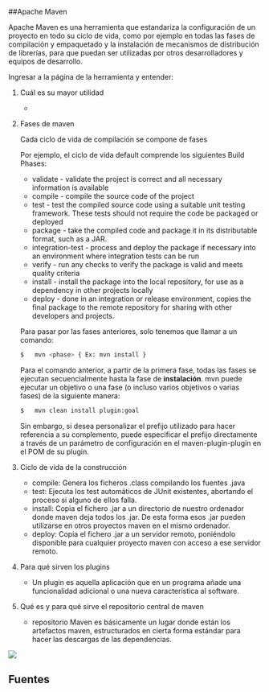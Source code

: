 ##Apache Maven

Apache Maven es una herramienta que estandariza la configuración de un proyecto en todo su ciclo de vida, como por ejemplo en todas las fases de compilación y empaquetado y la instalación de mecanismos de distribución de librerías, para que puedan ser utilizadas por otros desarrolladores y equipos de desarrollo.

Ingresar a la página de la herramienta y entender:

1. Cuál es su mayor utilidad

	-

2. Fases de maven

	Cada ciclo de vida de compilación se compone de fases
	
	Por ejemplo, el ciclo de vida default comprende los siguientes Build Phases:
	- validate - validate the project is correct and all necessary information is available
	- compile - compile the source code of the project
	- test - test the compiled source code using a suitable unit testing framework. These tests should not require the code be packaged or deployed
	- package - take the compiled code and package it in its distributable format, such as a JAR.
	- integration-test - process and deploy the package if necessary into an environment where integration tests can be run
	- verify - run any checks to verify the package is valid and meets quality criteria
	- install - install the package into the local repository, for use as a dependency in other projects locally
	- deploy - done in an integration or release environment, copies the final package to the remote repository for sharing with other developers and projects.

	Para pasar por las fases anteriores, solo tenemos que llamar a un comando:
	```sh
	$	mvn <phase> { Ex: mvn install }
	```

	Para el comando anterior, a partir de la primera fase, todas las fases se ejecutan secuencialmente hasta la fase de **instalación**. mvn puede ejecutar un objetivo o una fase (o incluso varios objetivos o varias fases) de la siguiente manera:

	```sh
	$	mvn clean install plugin:goal  
	```

	Sin embargo, si desea personalizar el prefijo utilizado para hacer referencia a su complemento, puede especificar el prefijo directamente a través de un parámetro de configuración en el maven-plugin-plugin en el POM de su plugin.

3. Ciclo de vida de la construcción

	- compile: Genera los ficheros .class compilando los fuentes .java
	- test: Ejecuta los test automáticos de JUnit existentes, abortando el proceso si alguno de ellos falla.
	- install: Copia el fichero .jar a un directorio de nuestro ordenador donde maven deja todos los .jar. De esta forma esos .jar pueden utilizarse en otros proyectos maven en el mismo ordenador.
	- deploy: Copia el fichero .jar a un servidor remoto, poniéndolo disponible para cualquier proyecto maven con acceso a ese servidor remoto.
	
4. Para qué sirven los plugins

	- Un plugin es aquella aplicación que en un programa añade una funcionalidad adicional o una nueva característica al software.

5. Qué es y para qué sirve el repositorio central de maven

	- repositorio Maven es básicamente un lugar donde están los artefactos maven, estructurados en cierta forma estándar para hacer las descargas de las dependencias.

![](http://webipedia.es/wp-content/uploads/2018/08/11_Facilidad-1024x578.jpg) 

## Fuentes

[Fases]: <https://www.it-swarm.dev/es/maven/cuales-son-los-objetivos-y-fases-de-maven-y-cual-es-su-diferencia/1071905498/>